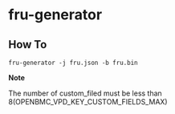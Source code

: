 # fru-generator

## How To
`fru-generator -j fru.json -b fru.bin`


**Note**

The number of custom_filed must be less than 8(OPENBMC_VPD_KEY_CUSTOM_FIELDS_MAX)
  
